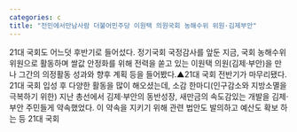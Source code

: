 ```yaml
---
categories: c
title: "전민에서만남사람 더불어민주당 이원택 의원국회 농해수위 위원·김제부안"
---
```

21대 국회도 어느덧 후반기로 들어섰다. 정기국회 국정감사를 앞둔 지금, 국회 농해수위위원으로 활동하며 쌀값 안정화를 위해 전력을 쏟고 있는 이원택 의원(김제·부안)을 만나 그간의 의정활동 성과와 향후 계획 등을 들어봤다.▲21대 국회 전반기가 마무리됐다. 21대 국회 입성 후 다양한 활동을 많이 해오셨는데, 소감 한마디(인구감소와 지방소멸을 극복하기 위한) 지난 총선에서 김제·부안의 동반성장, 새만금의 속도감있는 개발을 김제·부안 주민들게 약속했었다. 이 약속을 지키기 위해 관련 법안도 발의하고 예산도 확보 하는 등 21대 국회